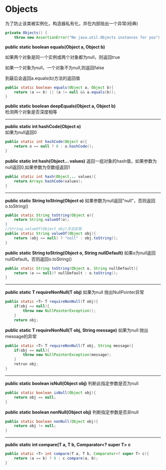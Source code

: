 # Objects

为了防止该类被实例化，构造器私有化，并在内部抛出一个异常\(经典\)

```java
private Objects() {
    throw new AssertionError("No java.util.Objects instances for you");
```

**public static boolean equals\(Object a, Object b\)**

如果两个对象是同一个实例或两个对象都为null，则返回true

如果一个对象为null，一个对象不为null,则返回false

到最后会返回a.equals\(b\)方法的返回值

```java
public static boolean equals(Object a, Object b){
    return (a == b) || (a != null && a.equals(b));
}
```

**public static boolean deepEquals\(Object a, Object b\)**  
检测两个对象是否深度相等

---

**public static int hashCode\(Object o\)**  
如果为null返回0

```java
public static int hashCode(Object o){
    return o == null ? 0 : o.hashCode();
}
```
**public static int hash(Object... values)**
返回一组对象的hash值，如果参数为null返回0,如果参数为空数组返回1



```java
public static int hash(Object... values){
    return Arrays.hashCode(values);
}

```

---

**public static String toString(Object o)**
如果参数为null返回"null"，否则返回o.toString()


```java
public static String toString(Object o){
    return String.valueOf(o);
}
//String.valueOf(Object obj)方法实现
public static String valueOf(Object obj){
    return (obj == null) ? "null" : obj.toString();
}
```

**public static String toString(Object o, String nullDefault)**
如果o为null返回nullDefault。否则返回o.toString()


```java
public static String toString(Object o, String nullDefault){
    return (o == null)? nullDefault : o.toString();
}
```

---


**public static <T> T requireNonNull(T obj)**
如果为null 抛出NullPointer异常


```java
public static <T> T requireNonNull(T obj){
    if(obj == null){
        throw new NullPointerException();
    }
    return obj;

```


**public static <T> T requireNonNull(T obj, String message)**
如果为null 抛出message的异常


```java
public static <T> T requireNonNull(T obj, String message){
    if(obj == null){
        throw new NullPointerException(message);
    }
    retrun obj;   
}
```

---

**public static boolean isNull(Object obj)**
判断此指定参数是否为null


```java
public static boolean isNull(Object obj){
    return obj == null;
}

```

**public static boolean nonNull(Object obj)**
判断指定参数是否非null


```java
public static boolean nonNull(Object obj){
    return obj != null;
}
```

---
**public static <T> int compare(T a, T b, Comparator<? super T> c**


```java
public static <T> int compare(T a, T b, Comparator<? super T> c){
    return (a == b) ? 0 : c.compare(a, b);
}

```











